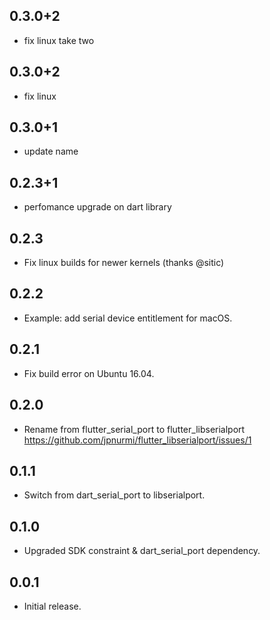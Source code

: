 ## 0.3.0+2

* fix linux take two

## 0.3.0+2

* fix linux

## 0.3.0+1

* update name

## 0.2.3+1

* perfomance upgrade on dart library

## 0.2.3

* Fix linux builds for newer kernels (thanks @sitic)

## 0.2.2

* Example: add serial device entitlement for macOS.

## 0.2.1

* Fix build error on Ubuntu 16.04.

## 0.2.0

* Rename from flutter_serial_port to flutter_libserialport
  https://github.com/jpnurmi/flutter_libserialport/issues/1

## 0.1.1

* Switch from dart_serial_port to libserialport.

## 0.1.0

* Upgraded SDK constraint & dart_serial_port dependency.

## 0.0.1

* Initial release.

